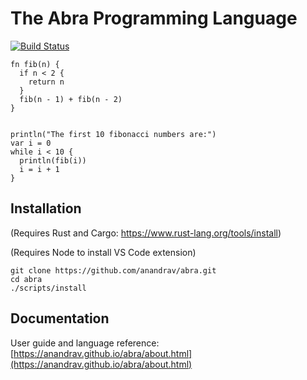 # The Abra Programming Language

[![Build Status](https://github.com/anandrav/abra/workflows/CI/badge.svg)](https://github.com/anandrav/abra/actions?workflow=CI)

```rust,f#
fn fib(n) {
  if n < 2 {
    return n
  }
  fib(n - 1) + fib(n - 2)
}


println("The first 10 fibonacci numbers are:")
var i = 0
while i < 10 {
  println(fib(i))
  i = i + 1
}
```

## Installation

(Requires Rust and Cargo: https://www.rust-lang.org/tools/install)

(Requires Node to install VS Code extension)

```
git clone https://github.com/anandrav/abra.git
cd abra
./scripts/install
```

## Documentation

User guide and language
reference: [https://anandrav.github.io/abra/about.html](https://anandrav.github.io/abra/about.html)
